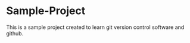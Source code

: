 # Sample-Project
This is a sample project created to learn git version control software and github.
